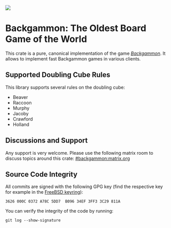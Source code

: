 ![](https://en.wikipedia.org/wiki/Backgammon#/media/File:Backgammon_lg.png)

# Backgammon: The Oldest Board Game of the World
This crate is a pure, canonical implementation of the game
[*Backgammon*](https://en.wikipedia.org/wiki/Backgammon). It allows to
implement fast Backgammon games in various clients.

## Supported Doubling Cube Rules
This library supports several rules on the doubling cube:

* Beaver
* Raccoon
* Murphy
* Jacoby
* Crawford
* Holland

## Discussions and Support
Any support is very welcome. Please use the following matrix room to discuss
topics around this crate:
[#backgammon:matrix.org](https://riot.im/app/#/room/#backgammon:matrix.org)

## Source Code Integrity
All commits are signed with the following GPG key (find the respective key for
example in the [FreeBSD keyring](https://www.freebsd.org/doc/pgpkeyring.txt)):

`3626 000C 0372 A78C 5DD7  B096 34EF 3FF3 3C29 811A`

You can verify the integrity of the code by running:

`git log --show-signature`




